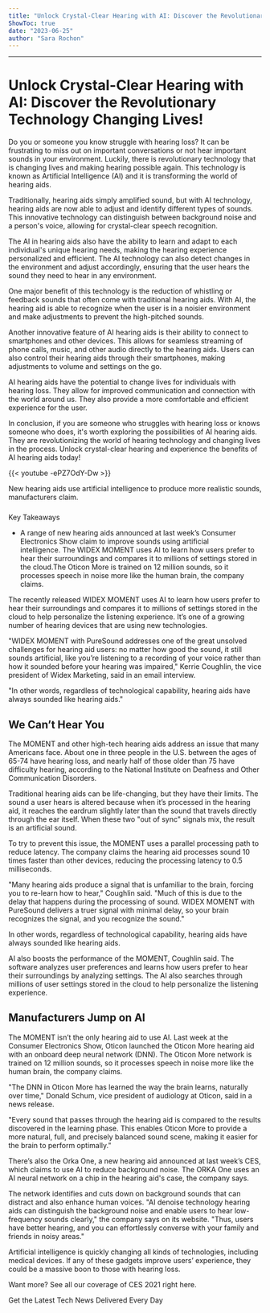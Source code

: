 ```yaml
---
title: "Unlock Crystal-Clear Hearing with AI: Discover the Revolutionary Technology Changing Lives!"
ShowToc: true 
date: "2023-06-25"
author: "Sara Rochon"
---
```

*****
# Unlock Crystal-Clear Hearing with AI: Discover the Revolutionary Technology Changing Lives!

Do you or someone you know struggle with hearing loss? It can be frustrating to miss out on important conversations or not hear important sounds in your environment. Luckily, there is revolutionary technology that is changing lives and making hearing possible again. This technology is known as Artificial Intelligence (AI) and it is transforming the world of hearing aids.

Traditionally, hearing aids simply amplified sound, but with AI technology, hearing aids are now able to adjust and identify different types of sounds. This innovative technology can distinguish between background noise and a person's voice, allowing for crystal-clear speech recognition.

The AI in hearing aids also have the ability to learn and adapt to each individual's unique hearing needs, making the hearing experience personalized and efficient. The AI technology can also detect changes in the environment and adjust accordingly, ensuring that the user hears the sound they need to hear in any environment. 

One major benefit of this technology is the reduction of whistling or feedback sounds that often come with traditional hearing aids. With AI, the hearing aid is able to recognize when the user is in a noisier environment and make adjustments to prevent the high-pitched sounds.

Another innovative feature of AI hearing aids is their ability to connect to smartphones and other devices. This allows for seamless streaming of phone calls, music, and other audio directly to the hearing aids. Users can also control their hearing aids through their smartphones, making adjustments to volume and settings on the go.

AI hearing aids have the potential to change lives for individuals with hearing loss. They allow for improved communication and connection with the world around us. They also provide a more comfortable and efficient experience for the user. 

In conclusion, if you are someone who struggles with hearing loss or knows someone who does, it's worth exploring the possibilities of AI hearing aids. They are revolutionizing the world of hearing technology and changing lives in the process. Unlock crystal-clear hearing and experience the benefits of AI hearing aids today!

{{< youtube -ePZ7OdY-Dw >}} 




New hearing aids use artificial intelligence to produce more realistic sounds, manufacturers claim. 

 
### 
Key Takeaways
 
- A range of new hearing aids announced at last week’s Consumer Electronics Show claim to improve sounds using artificial intelligence. The WIDEX MOMENT uses AI to learn how users prefer to hear their surroundings and compares it to millions of settings stored in the cloud.The Oticon More is trained on 12 million sounds, so it processes speech in noise more like the human brain, the company claims.

 

The recently released WIDEX MOMENT uses AI to learn how users prefer to hear their surroundings and compares it to millions of settings stored in the cloud to help personalize the listening experience. It’s one of a growing number of hearing devices that are using new technologies. 

 

"WIDEX MOMENT with PureSound addresses one of the great unsolved challenges for hearing aid users: no matter how good the sound, it still sounds artificial, like you’re listening to a recording of your voice rather than how it sounded before your hearing was impaired," Kerrie Coughlin, the vice president of Widex Marketing, said in an email interview.

 

"In other words, regardless of technological capability, hearing aids have always sounded like hearing aids."

 
##   We Can’t Hear You  
 

The MOMENT and other high-tech hearing aids address an issue that many Americans face. About one in three people in the U.S. between the ages of 65-74 have hearing loss, and nearly half of those older than 75 have difficulty hearing, according to the National Institute on Deafness and Other Communication Disorders. 

 

Traditional hearing aids can be life-changing, but they have their limits. The sound a user hears is altered because when it’s processed in the hearing aid, it reaches the eardrum slightly later than the sound that travels directly through the ear itself. When these two "out of sync" signals mix, the result is an artificial sound.

 

To try to prevent this issue, the MOMENT uses a parallel processing path to reduce latency. The company claims the hearing aid processes sound 10 times faster than other devices, reducing the processing latency to 0.5 milliseconds. 

 

"Many hearing aids produce a signal that is unfamiliar to the brain, forcing you to re-learn how to hear," Coughlin said. "Much of this is due to the delay that happens during the processing of sound. WIDEX MOMENT with PureSound delivers a truer signal with minimal delay, so your brain recognizes the signal, and you recognize the sound."

 
In other words, regardless of technological capability, hearing aids have always sounded like hearing aids.
 

AI also boosts the performance of the MOMENT, Coughlin said. The software analyzes user preferences and learns how users prefer to hear their surroundings by analyzing settings. The AI also searches through millions of user settings stored in the cloud to help personalize the listening experience.

 
##   Manufacturers Jump on AI  
 

The MOMENT isn’t the only hearing aid to use AI. Last week at the Consumer Electronics Show, Oticon launched the Oticon More hearing aid with an onboard deep neural network (DNN). The Oticon More network is trained on 12 million sounds, so it processes speech in noise more like the human brain, the company claims. 

 

"The DNN in Oticon More has learned the way the brain learns, naturally over time," Donald Schum, vice president of audiology at Oticon, said in a news release.

 

"Every sound that passes through the hearing aid is compared to the results discovered in the learning phase. This enables Oticon More to provide a more natural, full, and precisely balanced sound scene, making it easier for the brain to perform optimally."

 

There’s also the Orka One, a new hearing aid announced at last week’s CES, which claims to use AI to reduce background noise. The ORKA One uses an AI neural network on a chip in the hearing aid's case, the company says.

 

The network identifies and cuts down on background sounds that can distract and also enhance human voices. "AI denoise technology hearing aids can distinguish the background noise and enable users to hear low-frequency sounds clearly," the company says on its website. "Thus, users have better hearing, and you can effortlessly converse with your family and friends in noisy areas."

 

Artificial intelligence is quickly changing all kinds of technologies, including medical devices. If any of these gadgets improve users’ experience, they could be a massive boon to those with hearing loss.

 

Want more? See all our coverage of CES 2021 right here.

 

Get the Latest Tech News Delivered Every Day




